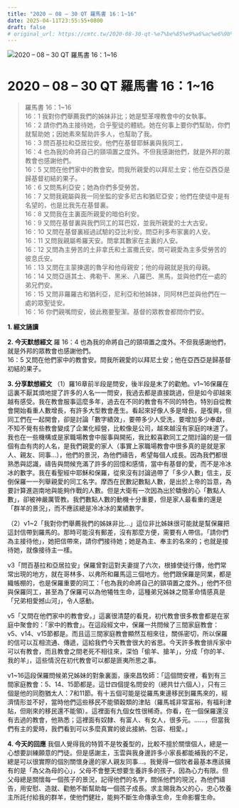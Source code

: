 ```yaml
---
title: "2020 – 08 – 30 QT 羅馬書 16：1~16"
date: 2025-04-11T23:55:55+0800
draft: false
# original_url: https://cmtc.tw/2020-08-30-qt-%e7%be%85%e9%a6%ac%e6%9b%b8-16%ef%bc%9a116
---
```


![2020 – 08 – 30 QT 羅馬書 16：1\~16](/images/qt.jpg   "2020 – 08 – 30 QT 羅馬書 16：1\~16")

# 2020 – 08 – 30 QT 羅馬書 16：1\~16

> 羅馬書 16：1\~16  
> 16：1 我對你們舉薦我們的姊妹非比；她是堅革哩教會中的女執事。  
> 16：2 請你們為主接待她，合乎聖徒的體統。她在何事上要你們幫助，你們就幫助她；因她素來幫助許多人，也幫助了我。  
> 16：3 問百基拉和亞居拉安。他們在基督耶穌裏與我同工，  
> 16：4 也為我的命將自己的頸項置之度外。不但我感謝他們，就是外邦的眾教會也感謝他們。  
> 16：5 又問在他們家中的教會安。問我所親愛的以拜尼土安；他在亞西亞是歸基督初結的果子。  
> 16：6 又問馬利亞安；她為你們多受勞苦。  
> 16：7 又問我親屬與我一同坐監的安多尼古和猶尼亞安；他們在使徒中是有名望的，也是比我先在基督裏。  
> 16：8 又問我在主裏面所親愛的暗伯利安。  
> 16：9 又問在基督裏與我們同工的耳巴奴，並我所親愛的士大古安。  
> 16：10 又問在基督裏經過試驗的亞比利安。問亞利多布家裏的人安。  
> 16：11 又問我親屬希羅天安。問拿其數家在主裏的人安。  
> 16：12 又問為主勞苦的土非拿氏和土富撒氏安。問可親愛為主多受勞苦的彼息氏安。  
> 16：13 又問在主蒙揀選的魯孚和他母親安；他的母親就是我的母親。  
> 16：14 又問亞遜其土、弗勒干、黑米、八羅巴、黑馬，並與他們在一處的弟兄們安。  
> 16：15 又問非羅羅古和猶利亞，尼利亞和他姊妹，同阿林巴並與他們在一處的眾聖徒安。  
> 16：16 你們親嘴問安，彼此務要聖潔。基督的眾教會都問你們安。

**1. 經文誦讀**

**2.  今天默想經文**
羅 16：4 也為我的命將自己的頸項置之度外。不但我感謝他們，就是外邦的眾教會也感謝他們。  
16：5 又問在他們家中的教會安。問我所親愛的以拜尼土安；他在亞西亞是歸基督初結的果子。

**3. 分享默想經文**
（1）羅16章前半段是問安，後半段是末了的勸勉。v1\~16保羅在這裏不厭其煩地提了許多的人名一一問安，我過去都是直接跳過，但是如今卻越來越有感受。我在教會服事這麼多年，過去在不同的教會有不同的特色，特別自從教會開始看重人數增長，有許多大型教會產生。看起來好像人多是增長，是復興，但同工們在一起開會，卻是討論「數字績效」，要帶多少人受洗，要增加多少奉獻，不知不覺有些教會變成了企業化經營，比較像是公司，越來越沒有家庭的味道了。我也在一些機構或是家職場教會中服事與開拓，我比較喜歡同工之間討論的是一個個有血有肉的人名，是我們親愛的家人（事實上家職場教會中很多真的是就是家人、親友、同事…），他們的景況，為他們禱告，希望每個人成長。因為我們都很熟悉與認識，禱告與問候充滿了許多的回憶和感情，當中有基督的愛，而不是冷冰冰的數字。我在看聖經中耶穌和保羅，從來沒有討論過帶了「多少人數」信主，反倒保羅一一列舉親愛的同工名字。摩西在民數記數點人數，是出於上帝的旨意，為要計算進迦南地與能夠作戰的人數。但是大衛有一次因為出於驕傲的心「數點人數」，卻被神嚴厲管教。我們數點人數的動機十分重要，但是家人最看重的還是「群羊的景況」，而不應該總是冷冰冰的業績數字。

（2）v1\~2「我對你們舉薦我們的姊妹非比…」這位非比姊妹很可能就是幫保羅把這封信帶到羅馬的。那時可能沒有郵差，沒有那麼方便，需要有人帶信。「請你們為主接待他」，她把信帶來，請你們接待她；她是為主、奉主的名來的；也就是接待她，就像接待主一樣。

v3「問百基拉和亞居拉安」保羅曾對這對夫妻提了六次，根據使徒行傳，他們常常出現的地方，就在哥林多、以弗所和羅馬這三個地方。他們跟保羅是同業，都是織帳棚的，也是保羅重要的同工：「也為我的命將自己的頸項置之度外。」他們不但與保羅同工，甚至為了保羅可以為他犧牲生命，這種弟兄姊妹之間革命情感真是「兄弟相愛撼山河」，令人感動。

v5「又問在他們家中的教會安。」這裏很清楚的看見，初代教會很多教會都是在家庭中聚會的：「家中的教會」。在這段經文中，保羅一共問候了三間家庭教會：v5、v14、v15節都是。而且這三間家庭教會顯然互相來往，關係密切，所以保羅的信可以互相流通、傳遞，這給我們今天教會很大的省思。今天許多教會排斥家中可以有教會，而且教會之間老死不相往來，深怕「偷羊、搶羊」，分成「你的羊、我的羊」，這些情況在初代教會可以都是匪夷所思之事。

v1\~16這段保羅問候弟兄姊妹的對象裏面，康來昌牧師：「這個問安裡，看到有三間家庭教會：5、14、15節都是。這廿四個提名問安的（總共廿六個人），只有三個是他的同胞猶太人：7和11節。有十五個可能是從羅馬東邊移民到羅馬來的，經濟情形並不好，當時他們這些移民不能領穀類的津貼（羅馬城非常富裕，有福利津貼，但剛來的移民還不能領）。這裡面有九個女性很稀奇。你看，在一個保羅還沒有去過的教會，他熟悉；這裡面有奴隸、有富人、有女人，很多元。……，但當我們有主的愛時，我們看到可以多麼真實的彼此接納、包容、相愛。」

**4. 今天的回應**
我個人覺得我的特質不是牧養型的，比較不擅於關懷個人，總是一心想要訓練願意的門徒。但是感謝主，玉雲與我身邊許多小家長都能補我的不足，總是可以很實際的個別關懷身邊的家人親友同事…。我覺得一個牧者最基本應該擁有的是「為父為母的心」，父母不會整天想要生養許多的孩子，因為心力有限。但父母總是關懷每一個孩子的景況，記得他們的名字，關係他們的現況，為他們禱告，用安慰、造就、勸勉不斷幫助每一個孩子成長。求主賜我為父的心，忠心牧養主所託付給我的群羊，使他們健壯，能夠不斷生命傳承生命，生命影響生命。
